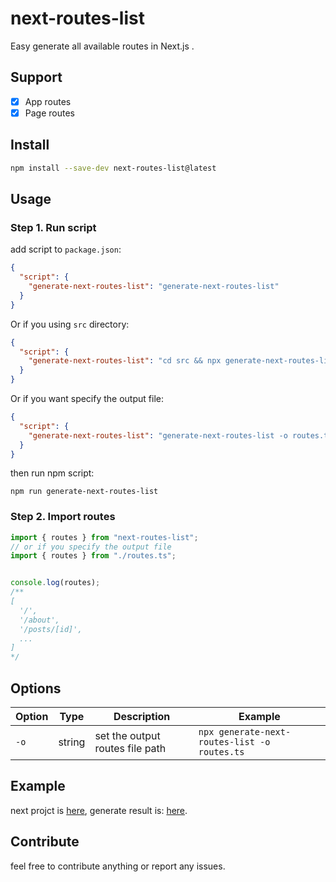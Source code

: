 # next-routes-list

Easy generate all available routes in Next.js .

## Support

- [x] App routes
- [x] Page routes

## Install

```bash
npm install --save-dev next-routes-list@latest
```

## Usage

### Step 1. Run script

add script to `package.json`:

```json
{
  "script": {
    "generate-next-routes-list": "generate-next-routes-list"
  }
}
```

Or if you using `src` directory:

```json
{
  "script": {
    "generate-next-routes-list": "cd src && npx generate-next-routes-list"
  }
}
```

Or if you want specify the output file:

```json
{
  "script": {
    "generate-next-routes-list": "generate-next-routes-list -o routes.ts"
  }
}
```

then run npm script:

```shell
npm run generate-next-routes-list
```

### Step 2. Import routes

```ts
import { routes } from "next-routes-list";
// or if you specify the output file
import { routes } from "./routes.ts";


console.log(routes);
/**
[
  '/',
  '/about',
  '/posts/[id]',
  ...
]
*/
```

## Options

| Option | Type   | Description                     | Example                                      |
| ------ | ------ | ------------------------------- | -------------------------------------------- |
| `-o`   | string | set the output routes file path | `npx generate-next-routes-list -o routes.ts` |

## Example

next projct is [here](./test/next-project/), generate result is: [here](./test/routes.js).

## Contribute

feel free to contribute anything or report any issues.
